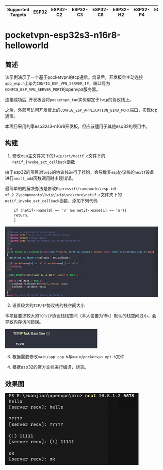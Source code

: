 | Supported Targets | ESP32 | ESP32-C2 | ESP32-C3 | ESP32-C6 | ESP32-H2 | ESP32-P4 | ESP32-S2 | ESP32-S3 |
| ----------------- | ----- | -------- | -------- | -------- | -------- | -------- | -------- | -------- |

# pocketvpn-esp32s3-n16r8-helloworld

## 简述

该示例演示了一个基于pocketvpn的tcp通信。烧录后，开发板会主动连接`app_esp.h`上ip为`CONFIG_ESP_VPN_SERVER_IP`，端口号为`CONFIG_ESP_VPN_SERVER_PORT`的openvpn服务器。

连接成功后, 开发板会将`pocketvpn_tun`实例绑定于`lwip`的协议栈上。

之后，外部可访问开发板上的`CONFIG_ESP_APPLICATION_BIND_PORT`端口，实现tcp通信。

本项目采用的事esp32s3-n16r8开发板，但应该适用于其他esp32的项目中。

## 构建

1. 修改esp主文件夹下的`lwip/src/neitf.c`文件下的`netif_invoke_ext_callback`函数

由于esp32的项目对`lwip`的协议栈进行了挂钩，会导致非`esp`协议栈的`neitf`设备进行`neitf_add`函数调用时出现错误。

最简单的的解决办法是修改`Espressif\frameworks\esp-idf-v5.2.2\components\lwip\lwip\src\core\netif.c`文件夹下的`netif_invoke_ext_callback`函数，添加下列代码

```
    if (netif->name[0] == 'v' && netif->name[1] == 'n'){
    return;
    }
```

![1726887775390](image/README/1726887775390.png)

2. 设置较大的`TCP/IP`协议栈的栈空间大小

本项目要求较大的`TCP/IP`协议栈栈空间（本人设置为15k）默认的栈空间过小，会导致内存访问错误。


![1726888055815](image/README/1726888055815.png)

3. 根据需要修改`main/app_esp.h`与`main/pocketvpn_opt.h`文件

3. 根据esp32的官方文档进行编译，烧录。

## 效果图

![1726888184062](image/README/1726888184062.png)